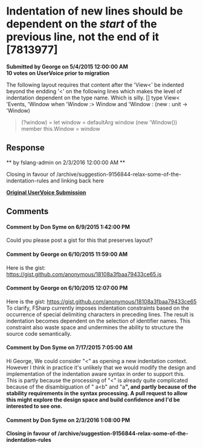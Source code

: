 # Indentation of new lines should be dependent on the *start* of the previous line, not the end of it [7813977] #

**Submitted by George on 5/4/2015 12:00:00 AM**  
**10 votes on UserVoice prior to migration**  

The following layout requires that content after the 'View<' be indented beyond the endding '<' on the following lines which makes the level of indentation dependent on the type name. Which is silly.
[<AbstractClass>]
type View<
'Events,
'Window when
'Window :> Window and
'Window : (new : unit -> 'Window)
>(?window) =
let window = defaultArg window (new 'Window())
member this.Window = window



## Response ##
** by fslang-admin on 2/3/2016 12:00:00 AM **

Closing in favour of /archive/suggestion-9156844-relax-some-of-the-indentation-rules and linking back here


**[Original UserVoice Submission](https://fslang.uservoice.com/forums/245727-f-language/suggestions/7813977)**


## Comments ##


#### Comment by Don Syme on 6/9/2015 1:42:00 PM ####
Could you please post a gist for this that preserves layout?


#### Comment by George on 6/10/2015 11:59:00 AM ####
Here is the gist:
https://gist.github.com/anonymous/18108a3fbaa79433ce65.js


#### Comment by George on 6/10/2015 12:07:00 PM ####
Here is the gist:
https://gist.github.com/anonymous/18108a3fbaa79433ce65
To clarify, FSharp currently imposes indentation constraints based on the occurrence of special delimiting characters in preceding lines. The result is indentation becomes dependent on the selection of identifier names. This constraint also waste space and undermines the ability to structure the source code semantically.


#### Comment by Don Syme on 7/17/2015 7:05:00 AM ####
Hi George,
We could consider "<" as opening a new indentation context. However I think in practice it's unlikely that we would modify the design and implementation of the indentation aware syntax in order to support this.
This is partly because the processing of "<" is already quite complicated because of the disambiguation of " a<b" and "a<b>", and partly because of the stability requirements in the syntax processing.
A pull request to allow this might explore the design space and build confidence and I'd be interested to see one.


#### Comment by Don Syme on 2/3/2016 1:08:00 PM ####
Closing in favour of /archive/suggestion-9156844-relax-some-of-the-indentation-rules

